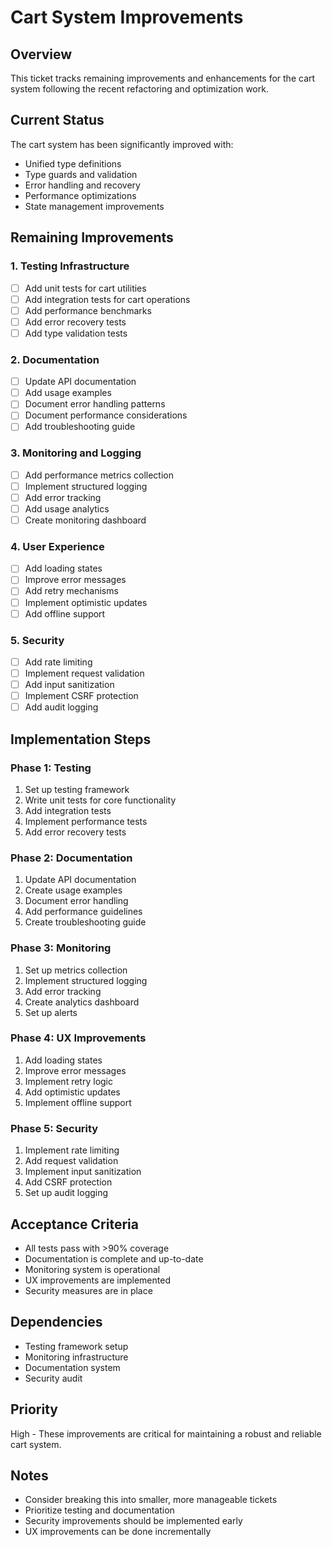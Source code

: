# Cart System Improvements

## Overview
This ticket tracks remaining improvements and enhancements for the cart system following the recent refactoring and optimization work.

## Current Status
The cart system has been significantly improved with:
- Unified type definitions
- Type guards and validation
- Error handling and recovery
- Performance optimizations
- State management improvements

## Remaining Improvements

### 1. Testing Infrastructure
- [ ] Add unit tests for cart utilities
- [ ] Add integration tests for cart operations
- [ ] Add performance benchmarks
- [ ] Add error recovery tests
- [ ] Add type validation tests

### 2. Documentation
- [ ] Update API documentation
- [ ] Add usage examples
- [ ] Document error handling patterns
- [ ] Document performance considerations
- [ ] Add troubleshooting guide

### 3. Monitoring and Logging
- [ ] Add performance metrics collection
- [ ] Implement structured logging
- [ ] Add error tracking
- [ ] Add usage analytics
- [ ] Create monitoring dashboard

### 4. User Experience
- [ ] Add loading states
- [ ] Improve error messages
- [ ] Add retry mechanisms
- [ ] Implement optimistic updates
- [ ] Add offline support

### 5. Security
- [ ] Add rate limiting
- [ ] Implement request validation
- [ ] Add input sanitization
- [ ] Implement CSRF protection
- [ ] Add audit logging

## Implementation Steps

### Phase 1: Testing
1. Set up testing framework
2. Write unit tests for core functionality
3. Add integration tests
4. Implement performance tests
5. Add error recovery tests

### Phase 2: Documentation
1. Update API documentation
2. Create usage examples
3. Document error handling
4. Add performance guidelines
5. Create troubleshooting guide

### Phase 3: Monitoring
1. Set up metrics collection
2. Implement structured logging
3. Add error tracking
4. Create analytics dashboard
5. Set up alerts

### Phase 4: UX Improvements
1. Add loading states
2. Improve error messages
3. Implement retry logic
4. Add optimistic updates
5. Implement offline support

### Phase 5: Security
1. Implement rate limiting
2. Add request validation
3. Implement input sanitization
4. Add CSRF protection
5. Set up audit logging

## Acceptance Criteria
- All tests pass with >90% coverage
- Documentation is complete and up-to-date
- Monitoring system is operational
- UX improvements are implemented
- Security measures are in place

## Dependencies
- Testing framework setup
- Monitoring infrastructure
- Documentation system
- Security audit

## Priority
High - These improvements are critical for maintaining a robust and reliable cart system.

## Notes
- Consider breaking this into smaller, more manageable tickets
- Prioritize testing and documentation
- Security improvements should be implemented early
- UX improvements can be done incrementally 